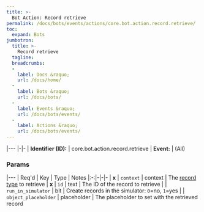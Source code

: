 ```yaml
---
title: >-
  Bot Action: Record retrieve
permalink: /docs/bots/events/actions/core.bot.action.record.retrieve/
toc:
  expand: Bots
jumbotron:
  title: >-
    Record retrieve
  tagline: 
  breadcrumbs:
  -
    label: Docs &raquo;
    url: /docs/home/
  -
    label: Bots &raquo;
    url: /docs/bots/
  -
    label: Events &raquo;
    url: /docs/bots/events/
  -
    label: Actions &raquo;
    url: /docs/bots/events/
---
```


|---
|-|-
| **Identifier (ID):** | core.bot.action.record.retrieve
| **Event:** | (All)

### Params

|---
| Req'd | Key | Type | Notes 
|:-:|-|-|-
| **x** | `context` | context | The [record type](/docs/records/types/) to retrieve
| **x** | `id` | text | The ID of the record to retrieve
|  | `run_in_simulator` | bit | Create records in the simulator: `0`=no, `1`=yes
|  | `object_placeholder` | placeholder | The placeholder to set with the retrieved record
